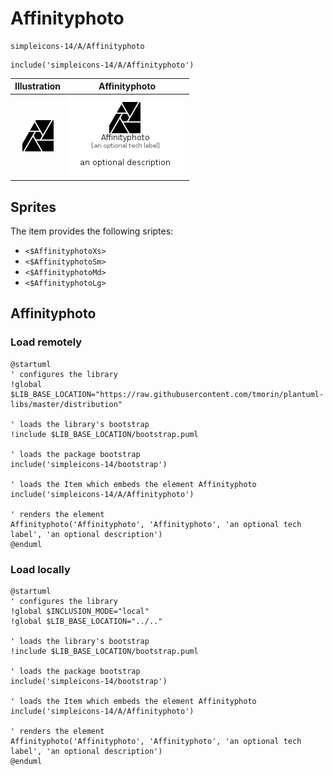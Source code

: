 # Affinityphoto


```text
simpleicons-14/A/Affinityphoto
```

```text
include('simpleicons-14/A/Affinityphoto')
```



| Illustration | Affinityphoto |
| :---: | :---: |
| ![illustration for Illustration](../../simpleicons-14/A/Affinityphoto.png) | ![illustration for Affinityphoto](../../simpleicons-14/A/Affinityphoto.Local.png) |



## Sprites
The item provides the following sriptes:

- `<$AffinityphotoXs>`
- `<$AffinityphotoSm>`
- `<$AffinityphotoMd>`
- `<$AffinityphotoLg>`





## Affinityphoto

### Load remotely
```plantuml
@startuml
' configures the library
!global $LIB_BASE_LOCATION="https://raw.githubusercontent.com/tmorin/plantuml-libs/master/distribution"

' loads the library's bootstrap
!include $LIB_BASE_LOCATION/bootstrap.puml

' loads the package bootstrap
include('simpleicons-14/bootstrap')

' loads the Item which embeds the element Affinityphoto
include('simpleicons-14/A/Affinityphoto')

' renders the element
Affinityphoto('Affinityphoto', 'Affinityphoto', 'an optional tech label', 'an optional description')
@enduml
```

### Load locally
```plantuml
@startuml
' configures the library
!global $INCLUSION_MODE="local"
!global $LIB_BASE_LOCATION="../.."

' loads the library's bootstrap
!include $LIB_BASE_LOCATION/bootstrap.puml

' loads the package bootstrap
include('simpleicons-14/bootstrap')

' loads the Item which embeds the element Affinityphoto
include('simpleicons-14/A/Affinityphoto')

' renders the element
Affinityphoto('Affinityphoto', 'Affinityphoto', 'an optional tech label', 'an optional description')
@enduml
```

